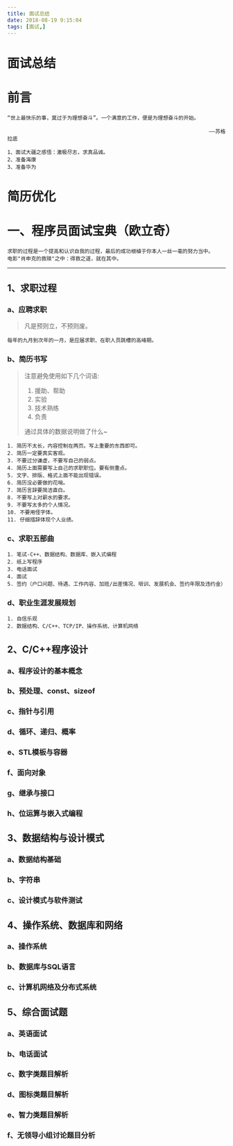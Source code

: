 ```yaml
---
title: 面试总结
date: 2018-08-19 9:15:04
tags: [面试,]
---
```



#  
<!--more-->

# 面试总结


# 前言

    “世上最快乐的事，莫过于为理想奋斗”。一个满意的工作，便是为理想奋斗的开始。

                                                                     ——苏格拉底

    1、面试大疆之感悟：激极尽志，求真品诚。
    2、准备海康
    3、准备华为

# 简历优化


# 一、程序员面试宝典（欧立奇）


    求职的过程是一个提高和认识自我的过程，最后的成功根植于你本人一丝一毫的努力当中。
    电影"肖申克的救赎"之中：得救之道，就在其中。

----------------
## 1、求职过程

### a、应聘求职               

> 凡是预则立，不预则废。 

    每年的九月到次年的一月，是应届求职、在职人员跳槽的高峰期。

### b、简历书写

> 注意避免使用如下几个词语:
>
> 1. 援助、帮助
> 2. 实验
> 3. 技术熟练
> 4. 负责
>
> 通过具体的数据说明做了什么~

    1. 简历不太长，内容控制在两页。写上重要的东西即可。
    2. 简历一定要真实客观。
    3. 不要过分谦虚，不要写自己的弱点。
    4. 简历上面需要写上自己的求职职位。要有侧重点。
    5. 文字、排版、格式上面不能出现错误。
    6. 简历没必要做的花哨。
    7. 简历言辞要简洁直白。
    8. 不要写上对薪水的要求。
    9. 不要写太多的个人情况。
    10. 不要用怪字体。
    11. 仔细措辞体现个人业绩。

### c、求职五部曲

    1. 笔试-C++、数据结构、数据库、嵌入式编程
    2. 纸上写程序
    3. 电话面试
    4. 面试
    5. 签约（户口问题、待遇、工作内容、加班/出差情况、培训、发展机会、签约年限及违约金）

### d、职业生涯发展规划

    1. 自信乐观
    2. 数据结构、C/C++、TCP/IP、操作系统、计算机网络

## 2、C/C++程序设计

### a、程序设计的基本概念
  
### b、预处理、const、sizeof

### c、指针与引用

### d、循环、递归、概率

### e、STL模板与容器

### f、面向对象

### g、继承与接口

### h、位运算与嵌入式编程

## 3、数据结构与设计模式

### a、数据结构基础

### b、字符串

### c、设计模式与软件测试

## 4、操作系统、数据库和网络

### a、操作系统

### b、数据库与SQL语言

### c、计算机网络及分布式系统

## 5、综合面试题

### a、英语面试

### b、电话面试

### c、数字类题目解析

### d、图标类题目解析

### e、智力类题目解析

### f、无领导小组讨论题目分析



